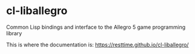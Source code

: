 # cl-liballegro
Common Lisp bindings and interface to the Allegro 5 game programming library

This is where the documentation is:
https://resttime.github.io/cl-liballegro/
